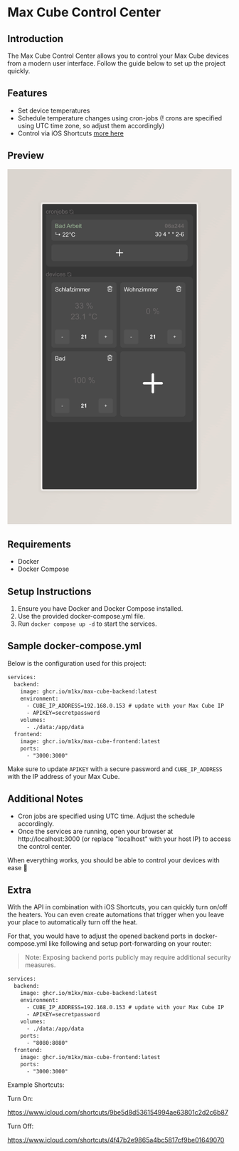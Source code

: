 # Max Cube Control Center

## Introduction
The Max Cube Control Center allows you to control your Max Cube devices from a modern user interface. Follow the guide below to set up the project quickly.

## Features
- Set device temperatures
- Schedule temperature changes using cron-jobs (! crons are specified using UTC time zone, so adjust them accordingly)
- Control via iOS Shortcuts [more here](#extra)

## Preview
![Project Preview](preview.jpeg)

## Requirements
- Docker
- Docker Compose

## Setup Instructions
1. Ensure you have Docker and Docker Compose installed.
2. Use the provided docker-compose.yml file.
3. Run `docker compose up -d` to start the services.

## Sample docker-compose.yml
Below is the configuration used for this project:

```dockercompose
services:
  backend:
    image: ghcr.io/m1kx/max-cube-backend:latest
    environment:
      - CUBE_IP_ADDRESS=192.168.0.153 # update with your Max Cube IP
      - APIKEY=secretpassword
    volumes:
      - ./data:/app/data
  frontend:
    image: ghcr.io/m1kx/max-cube-frontend:latest
    ports:
      - "3000:3000"
```

Make sure to update `APIKEY` with a secure password and `CUBE_IP_ADDRESS` with the IP address of your Max Cube.

## Additional Notes
- Cron jobs are specified using UTC time. Adjust the schedule accordingly.
- Once the services are running, open your browser at http://localhost:3000 (or replace "localhost" with your host IP) to access the control center.

When everything works, you should be able to control your devices with ease 🎉

## Extra

With the API in combination with iOS Shortcuts, you can quickly turn on/off the heaters. You can even create automations that trigger when you leave your place to automatically turn off the heat.

For that, you would have to adjust the opened backend ports in docker-compose.yml like following and setup port-forwarding on your router:
> Note: Exposing backend ports publicly may require additional security measures.

```dockercompose
services:
  backend:
    image: ghcr.io/m1kx/max-cube-backend:latest
    environment:
      - CUBE_IP_ADDRESS=192.168.0.153 # update with your Max Cube IP
      - APIKEY=secretpassword
    volumes:
      - ./data:/app/data
    ports:
      - "8080:8080"
  frontend:
    image: ghcr.io/m1kx/max-cube-frontend:latest
    ports:
      - "3000:3000"
```

Example Shortcuts:

Turn On:

https://www.icloud.com/shortcuts/9be5d8d536154994ae63801c2d2c6b87

Turn Off:

https://www.icloud.com/shortcuts/4f47b2e9865a4bc5817cf9be01649070
